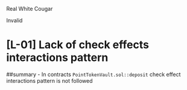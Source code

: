 Real White Cougar

Invalid

# [L-01] Lack of check effects interactions pattern

   ##summary - In contracts `PointTokenVault.sol::deposit` check effect interactions  pattern is not followed 
